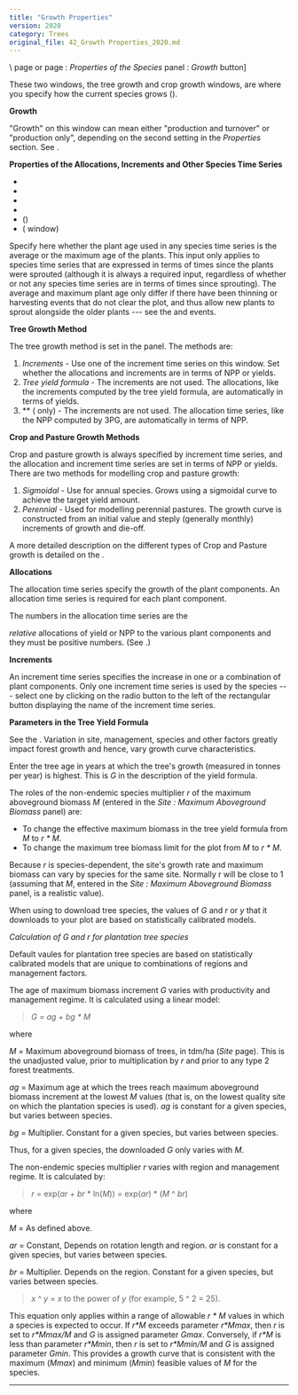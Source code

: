 ```yaml
---
title: "Growth Properties"
version: 2020
category: Trees
original_file: 42_Growth Properties_2020.md
---
```


\ page or  page :
*Properties of the Species* panel : *Growth* button\]

These two windows, the tree growth and crop growth windows, are where
you specify how the current species grows ().

**Growth**

"Growth" on this window can mean either "production and turnover" or
"production only", depending on the second setting in the *Properties*
section. See .

**Properties of the Allocations, Increments and Other Species Time
Series**

- 
- 
- 
- 
-  ()
-  ( window)

Specify here whether the plant age used in any species time series is
the average or the maximum age of the plants. This input only applies to
species time series that are expressed in terms of times since the
plants were sprouted (although it is always a required input, regardless
of whether or not any species time series are in terms of times since
sprouting). The average and maximum plant age only differ if there have
been thinning or harvesting events that do not clear the plot, and thus
allow new plants to sprout alongside the older plants --- see the
 and  events.

**Tree Growth Method**

The tree growth method is set in the  panel. The methods
are:

1.  *Increments* - Use one of the increment time series on this window.
    Set whether the allocations and increments are in terms of NPP or
    yields.
2.  *Tree yield formula* - The increments are not used. The allocations,
    like the increments computed by the tree yield formula, are
    automatically in terms of yields.
3.  **
    ( only) - The
    increments are not used. The allocation time series, like the NPP
    computed by 3PG, are automatically in terms of NPP.

**Crop and Pasture Growth Methods**

Crop and pasture growth is always specified by increment time series,
and the allocation and increment time series are set in terms of NPP or
yields. There are two methods for modelling crop and pasture growth:

1.  *Sigmoidal* - Use for annual species. Grows using a sigmoidal curve
    to achieve the target yield amount.
2.  *Perennial* - Used for modelling perennial pastures. The growth
    curve is constructed from an initial value and steply (generally
    monthly) increments of growth and die-off.

A more detailed description on the different types of Crop and Pasture
growth is detailed on the .

**Allocations**

The allocation time series specify the growth of the plant components.
An allocation time series is required for each plant component.

The numbers in the allocation time series are the

*relative* allocations of yield or NPP to the various plant components
and they must be positive numbers. (See .)

**Increments**

An increment time series specifies the increase in one or a combination
of plant components. Only one increment time series is used by the
species --- select one by clicking on the radio button to the left of
the rectangular button displaying the name of the increment time series.

**Parameters in the Tree Yield Formula**

See the . Variation
in site, management, species and other factors greatly impact forest
growth and hence, vary growth curve characteristics.

Enter the tree age in years at which the tree's growth (measured in
tonnes per year) is highest. This is *G* in the description of the yield
formula.

The roles of the non-endemic species multiplier *r* of the maximum
aboveground biomass *M* (entered in the *Site : Maximum Aboveground
Biomass* panel) are:

- To change the effective maximum biomass in the tree yield formula from
  *M* to *r \* M*.
- To change the maximum tree biomass limit for the plot from *M* to *r
  \* M*.

Because *r* is species-dependent, the site's growth rate and maximum
biomass can vary by species for the same site. Normally r will be close
to 1 (assuming that *M*, entered in the *Site : Maximum Aboveground
Biomass* panel, is a realistic value).

When using  to download tree
species, the values of *G* and *r* or *y* that it downloads to your plot
are based on statistically calibrated models.

*Calculation of G and r for plantation tree species*

Default vaules for plantation tree species are based on statistically
calibrated models that are unique to combinations of regions and
management factors.

The age of maximum biomass increment *G* varies with productivity and
management regime. It is calculated using a linear model:

> *G = ag + bg \* M*

where

*M* = Maximum aboveground biomass of trees, in tdm/ha (*Site* page).
This is the unadjusted value, prior to multiplication by *r* and prior
to any type 2 forest treatments.

*ag* = Maximum age at which the trees reach maximum aboveground biomass
increment at the lowest *M* values (that is, on the lowest quality site
on which the plantation species is used). *ag* is constant for a given
species, but varies between species.

*bg* = Multiplier. Constant for a given species, but varies between
species.

Thus, for a given species, the downloaded *G* only varies with *M*.

The non-endemic species multiplier *r* varies with region and management
regime. It is calculated by:

> *r* = exp(*ar* + *br* \* ln(*M*)) = exp(*ar*) \* (*M* \^ *br*)

where

*M* = As defined above.

*ar* = Constant, Depends on rotation length and region. *ar* is constant
for a given species, but varies between species.

*br* = Multiplier. Depends on the region. Constant for a given species,
but varies between species.

> *x* \^ *y* = *x* to the power of *y* (for example, 5 \^ 2 = 25).

This equation only applies within a range of allowable *r \* M* values
in which a species is expected to occur. If *r\*M* exceeds parameter
*r\*Mmax*, then *r* is set to *r\*Mmax/M* and *G* is assigned parameter
*Gmax*. Conversely, if *r\*M* is less than parameter *r\*Mmin*, then *r*
is set to *r\*Mmin/M* and *G* is assigned parameter *Gmin*. This
provides a growth curve that is consistent with the maximum (*Mmax*) and
minimum (*Mmin*) feasible values of *M* for the species.

------------------------------------------------------------------------